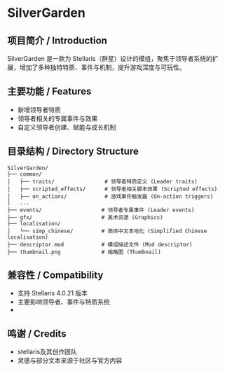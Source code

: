 # SilverGarden

## 项目简介 / Introduction
SilverGarden 是一款为 Stellaris（群星）设计的模组，聚焦于领导者系统的扩展，增加了多种独特特质、事件与机制，提升游戏深度与可玩性。

## 主要功能 / Features
- 新增领导者特质
- 领导者相关的专属事件与效果
- 自定义领导者创建、赋能与成长机制

## 目录结构 / Directory Structure
```
SilverGarden/
├── common/
│   ├── traits/                # 领导者特质定义 (Leader traits)
│   ├── scripted_effects/      # 领导者相关脚本效果 (Scripted effects)
│   ├── on_actions/            # 游戏事件触发器 (On-action triggers)
│   ...
├── events/                   # 领导者专属事件 (Leader events)
├── gfx/                      # 美术资源 (Graphics)
├── localisation/
│   └── simp_chinese/         # 简体中文本地化 (Simplified Chinese localisation)
├── descriptor.mod            # 模组描述文件 (Mod descriptor)
├── thumbnail.png             # 缩略图 (Thumbnail)
```

## 兼容性 / Compatibility
- 支持 Stellaris 4.0.21 版本
- 主要影响领导者、事件与特质系统
- 
## 鸣谢 / Credits
- stellaris及其创作团队
- 灵感与部分文本来源于社区与官方内容

